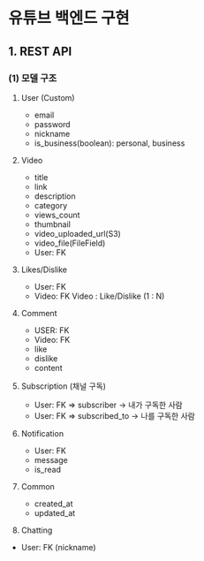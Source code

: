 # 유튜브 백엔드 구현

## 1. REST API
### (1) 모델 구조

1. User (Custom)
    - email
    - password
    - nickname
    - is_business(boolean): personal, business


2. Video
    - title
    - link
    - description
    - category
    - views_count
    - thumbnail
    - video_uploaded_url(S3)
    - video_file(FileField)
    - User: FK


3. Likes/Dislike
    - User: FK
    - Video: FK
    Video : Like/Dislike (1 : N)


4. Comment
    - USER: FK
    - Video: FK
    - like
    - dislike
    - content


5. Subscription (채널 구독)
    - User: FK => subscriber -> 내가 구독한 사람
    - User: FK => subscribed_to -> 나를 구독한 사람


6. Notification
   - User: FK
   - message
   - is_read


7. Common
    - created_at
    - updated_at


8. Chatting
- User: FK (nickname)

